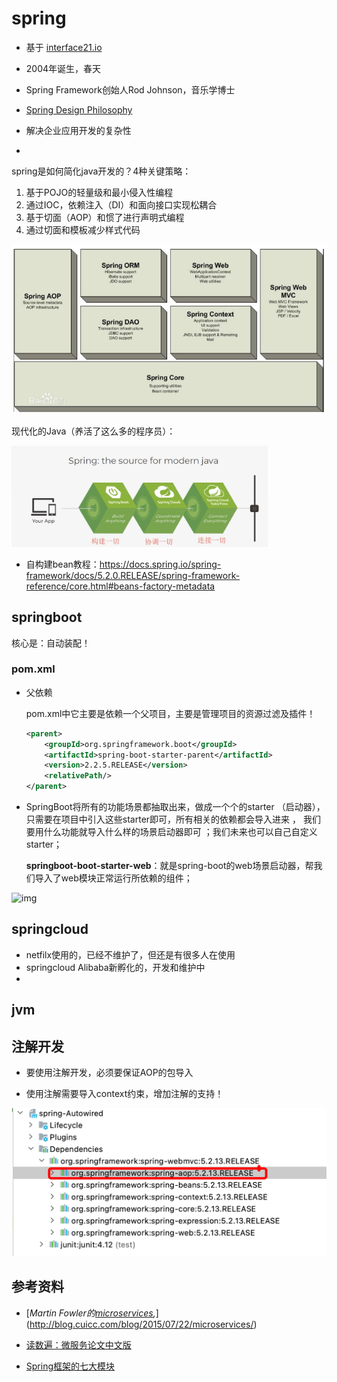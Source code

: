 # spring

- 基于 [interface21.io](https://www.interface21.io/)

- 2004年诞生，春天
- Spring Framework创始人Rod Johnson，音乐学博士
- [Spring Design Philosophy](https://docs.spring.io/spring-framework/docs/5.2.0.RELEASE/spring-framework-reference/overview.html#overview)
- 解决企业应用开发的复杂性
- 



spring是如何简化java开发的？4种关键策略：

1. 基于POJO的轻量级和最小侵入性编程
2. 通过IOC，依赖注入（DI）和面向接口实现松耦合
3. 基于切面（AOP）和惯了进行声明式编程
4. 通过切面和模板减少样式代码



![img](images/7-modules.png)



现代化的Java（养活了这么多的程序员）：

<img src="images/modern-java.png" alt="image-20210227082548984" style="zoom:40%;" />



- 自构建bean教程：https://docs.spring.io/spring-framework/docs/5.2.0.RELEASE/spring-framework-reference/core.html#beans-factory-metadata





## springboot

核心是：自动装配！



### pom.xml

- 父依赖

  pom.xml中它主要是依赖一个父项目，主要是管理项目的资源过滤及插件！

  ```xml
  <parent>
      <groupId>org.springframework.boot</groupId>
      <artifactId>spring-boot-starter-parent</artifactId>
      <version>2.2.5.RELEASE</version>
      <relativePath/>
  </parent>
  ```

  

- SpringBoot将所有的功能场景都抽取出来，做成一个个的starter （启动器），只需要在项目中引入这些starter即可，所有相关的依赖都会导入进来 ， 我们要用什么功能就导入什么样的场景启动器即可 ；我们未来也可以自己自定义 starter；

  **springboot-boot-starter-web**：就是spring-boot的web场景启动器，帮我们导入了web模块正常运行所依赖的组件；

![img](https://img2020.cnblogs.com/i-beta/1418974/202003/1418974-20200309184347408-1065424525.png)

## springcloud

- netfilx使用的，已经不维护了，但还是有很多人在使用
- springcloud Alibaba新孵化的，开发和维护中
- 

## jvm



## 注解开发

- 要使用注解开发，必须要保证AOP的包导入

- 使用注解需要导入context约束，增加注解的支持！

<img src="../../images/java/spring-annotation-aop.png" alt="image-20210322075919116" style="zoom:50%;" />



## 

## 参考资料

- [*Martin Fowler的[microservices](http://martinfowler.com/articles/microservices.html),*](http://blog.cuicc.com/blog/2015/07/22/microservices/)

- [读数遍：微服务论文中文版](http://blog.cuicc.com/blog/2015/07/22/microservices/)

- [Spring框架的七大模块](https://www.cnblogs.com/lanseyitai1224/p/7895767.html)